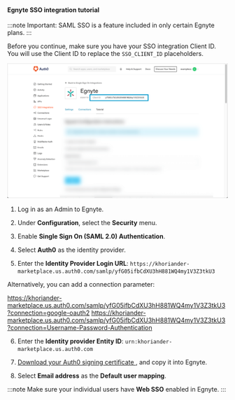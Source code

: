 #### Egnyte SSO integration tutorial

:::note
Important: SAML SSO is a feature included in only certain Egnyte plans.
:::

Before you continue, make sure you have your SSO integration Client ID. You will use the Client ID to replace the `SSO_CLIENT_ID` placeholders.

![Locate Client ID](/media/articles/dashboard/sso-integrations/settings-tutorial-clientid-egnyte.png)

1. Log in as an Admin to Egnyte.

2. Under **Configuration**, select the **Security** menu.

3. Enable **Single Sign On (SAML 2.0) Authentication**.

4. Select **Auth0** as the identity provider.

5. Enter the **Identity Provider Login URL**:
`https://khoriander-marketplace.us.auth0.com/samlp/yfG05ifbCdXU3hH881WQ4my1V3Z3tkU3`

Alternatively, you can add a connection parameter:

https://khoriander-marketplace.us.auth0.com/samlp/yfG05ifbCdXU3hH881WQ4my1V3Z3tkU3?connection=google-oauth2
https://khoriander-marketplace.us.auth0.com/samlp/yfG05ifbCdXU3hH881WQ4my1V3Z3tkU3?connection=Username-Password-Authentication

6. Enter the **Identity provider Entity ID**:
`urn:khoriander-marketplace.us.auth0.com`

7. [Download your Auth0 signing certificate ](https://${account.namespace}/pem), and copy it into Egnyte.

8. Select **Email address** as the **Default user mapping**.

:::note
Make sure your individual users have **Web SSO** enabled in Egnyte.
:::

